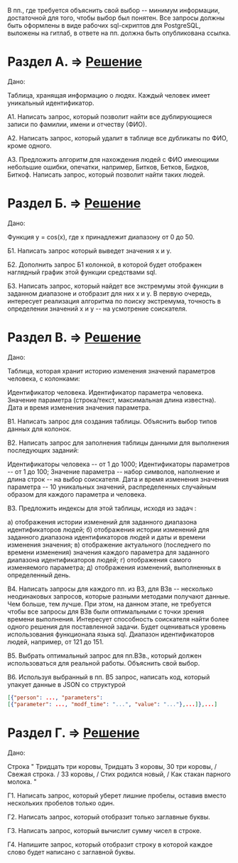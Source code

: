 В пп., где требуется объяснить свой выбор -- минимум информации,
достаточной для того, чтобы выбор был понятен.
Все запросы должны быть оформлены в виде рабочих sql-скриптов для
PostgreSQL, выложены на гитлаб, в ответе на пп. должна быть опубликована
ссылка.

Раздел А. => [Решение](Section_A/README.md)
=========

Дано:

Таблица, хранящая информацию о людях. Каждый человек имеет уникальный
идентификатор.

А1. Написать запрос, который позволит найти все дублирующиеся записи по
фамилии, имени и отчеству (ФИО).

А2. Написать запрос, который удалит в таблице все дубликаты по ФИО,
кроме одного.

А3. Предложить алгоритм для нахождения людей с ФИО имеющими небольшие
ошибки, опечатки, например, Битков, Бетков, Бидков, Биткоф. Написать
запрос, который позволит найти таких людей.


Раздел Б. => [Решение](Section_B/README.md)
=========

Дано:

Функция y = cos(x), где x принадлежит диапазону от 0 до 50.

Б1. Написать запрос который выведет значения x и y.

Б2. Дополнить запрос Б1 колонкой, в которой будет отображен наглядный
график этой функции средствами sql.

Б3. Написать запрос, который найдет все экстремумы этой функции в
заданном диапазоне и отобразит для них x и y. В первую очередь,
интересует реализация алгоритма по поиску экстремума, точность в
определении значений x и y -- на усмотрение соискателя.

Раздел В. => [Решение](Section_C/README.md)
=========

Дано:

Таблица, которая хранит историю изменения значений параметров человека,
с колонками:

Идентификатор человека.
Идентификатор параметра человека.
Значение параметра (строка/текст, максимальная длина известна).
Дата и время изменения значения параметра.

В1. Написать запрос для создания таблицы. Объяснить выбор типов данных
для колонок.

В2. Написать запрос для заполнения таблицы данными для выполнения
последующих заданий:

Идентификаторы человека -- от 1 до 1000;
Идентификаторы параметров -- от 1 до 100;
Значение параметра -- набор символов, наполнение и длина строк -- на
выбор соискателя.
Дата и время изменения значения параметра -- 10 уникальных значений,
распределенных случайным образом для каждого параметра и человека.

В3. Предложить индексы для этой таблицы, исходя из задач :

а) отображения истории изменений для заданного диапазона идентификаторов
людей;
б) отображения истории изменений для заданного диапазона идентификаторов
людей и даты и времени изменения значения;
в) отображение актуального (последнего по времени изменения) значения
каждого параметра для заданного диапазона идентификаторов людей;
г) отображения самого изменяемого параметра;
д) отображения изменений, выполненных в определенный день.

В4. Написать запросы для каждого пп. из В3, для В3в -- несколько
неодинаковых запросов, которые разными методами получают данные. Чем
больше, тем лучше. При этом, на данном этапе, не требуется чтобы все
запросы для В3в были оптимальными с точки зрения времени выполнения.
Интересует способность соискателя найти более одного решения для
поставленной задачи. Будет оцениваться уровень использования функционала
языка sql. Диапазон идентификаторов людей, например, от 121 до 151.

В5. Выбрать оптимальный запрос для пп.В3в., который должен
использоваться для реальной работы. Объяснить свой выбор.

В6. Используя выбранный в пп. В5 запрос, написать код, который упакует
данные в JSON со структурой 
```json
[{"person": ..., "parameters":
[{"parameter": ..., "modf_time": "...", "value": "..."},...]},...]
```

Раздел Г. => [Решение](Section_D/README.md)
=========

Дано:

Строка "     Тридцать три коpовы,    Тридцать 3   коpовы, 30 три коpовы,
/    Свежая стpока. /  33 коpовы, / Стих pодился новый, /    Как стакан
паpного молока.    "

Г1. Написать запрос, который уберет лишние пробелы, оставив вместо
нескольких пробелов только один.

Г2. Написать запрос, который отобразит только заглавные буквы.

Г3. Написать запрос, который вычислит сумму чисел в строке.

Г4. Напишите запрос, который отобразит строку в которой каждое слово
будет написано с заглавной буквы.